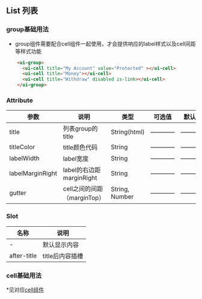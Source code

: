 ## List 列表

### group基础用法
* group组件需要配合cell组件一起使用，才会提供响应的label样式以及cell间距等样式功能
```html
    <ui-group>
      <ui-cell title="My Account" value="Protected" ></ui-cell>
      <ui-cell title="Money"></ui-cell>
      <ui-cell title="Withdraw" disabled is-link></ui-cell>
    </ui-group>
```
### Attribute

| 参数      | 说明    | 类型      | 可选值       | 默认值   |
|---------- |-------- |---------- |------------ |-------- |
|title | 列表group的title |String(html) |————|———— |
|titleColor | title颜色代码 |String |————|———— |
|labelWidth | label宽度 |String |————|———— |
|labelMarginRight | label的右边距marginRight |String |————|———— |
|gutter | cell之间的间距（marginTop） |String, Number |————|———— |

### Slot

| 名称      | 说明    |
|---------- |-------- |
|- | 默认显示内容 |
|after-title | title后内容插槽 |

### cell基础用法

*见对应[cell组件](/#/zh-CN/cell "Title")
